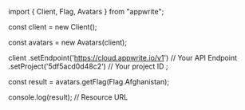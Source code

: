 import { Client, Flag, Avatars } from "appwrite";

const client = new Client();

const avatars = new Avatars(client);

client
    .setEndpoint('https://cloud.appwrite.io/v1') // Your API Endpoint
    .setProject('5df5acd0d48c2') // Your project ID
;

const result = avatars.getFlag(Flag.Afghanistan);

console.log(result); // Resource URL